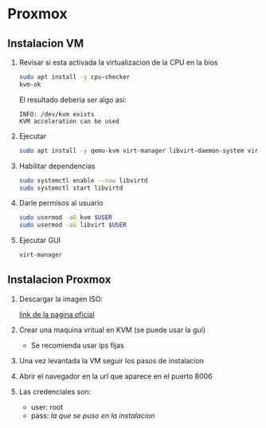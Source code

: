 # Proxmox

## Instalacion VM

1. Revisar si esta activada la virtualizacion de la CPU en la bios

    ```bash
    sudo apt install -y cpu-checker
    kvm-ok
    ```

    El resultado deberia ser algo asi:

    ```text
    INFO: /dev/kvm exists
    KVM acceleration can be used
    ```

2. Ejecutar

    ```bash
    sudo apt install -y qemu-kvm virt-manager libvirt-daemon-system virtinst libvirt-clients bridge-utils
    ```

3. Habilitar dependencias

    ```bash
    sudo systemctl enable --now libvirtd
    sudo systemctl start libvirtd
    ```

4. Darle permisos al usuario

    ```bash
    sudo usermod -aG kvm $USER
    sudo usermod -aG libvirt $USER
    ```

5. Ejecutar GUI

    ```bash
    virt-manager
    ```

## Instalacion Proxmox

1. Descargar la imagen ISO:

    [link de la pagina oficial](https://www.proxmox.com/en/downloads/category/iso-images-pve)

2. Crear una maquina vritual en KVM (se puede usar la gui)
    * Se recomienda usar ips fijas

3. Una vez levantada la VM seguir los pasos de instalacion

4. Abrir el navegador en la url que aparece en el puerto 8006

5. Las credenciales son:

    * user: root
    * pass: *la que se puso en la instalacion*
